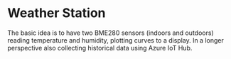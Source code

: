 # Weather Station

The basic idea is to have two BME280 sensors (indoors and outdoors) reading temperature and humidity, plotting curves to a display. In a longer perspective also collecting historical data using Azure IoT Hub.
